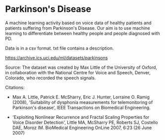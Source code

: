 # Parkinson's Disease
A machine learning activity based on voice data of healthy patients and patients suffering from Parkinson's Disease. Our aim is to use machine learning to differentiate between healthy people and people diagnosed with PD.

Data is in a csv format. txt file contains a description.

https://archive.ics.uci.edu/ml/datasets/parkinsons

Source: The dataset was created by Max Little of the University of Oxford, in collaboration with the National Centre for Voice and Speech, Denver, Colorado, who recorded the speech signals. 

Citations: 
- Max A. Little, Patrick E. McSharry, Eric J. Hunter, Lorraine O. Ramig (2008), 'Suitability of dysphonia measurements for telemonitoring of Parkinson's disease', IEEE Transactions on Biomedical Engineering.

- 'Exploiting Nonlinear Recurrence and Fractal Scaling Properties for Voice Disorder Detection', Little MA, McSharry PE, Roberts SJ, Costello DAE, Moroz IM. BioMedical Engineering OnLine 2007, 6:23 (26 June 2007)
